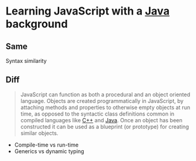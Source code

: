 # Learning JavaScript with a [Java][language-java] background

## Same

Syntax similarity

## Diff

> JavaScript can function as both a procedural and an object oriented language. Objects are created programmatically in JavaScript, by attaching methods and properties to otherwise empty objects at run time, as opposed to the syntactic class definitions common in compiled languages like [C++][language-cplusplus] and [Java][language-java]. Once an object has been constructed it can be used as a blueprint (or prototype) for creating similar objects.

- Compile-time vs run-time
- Generics vs dynamic typing

[language-cplusplus]: ../../cplusplus/README.md
[language-java]: ../../java/README.md
